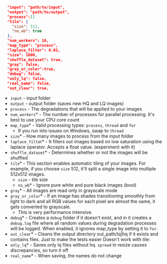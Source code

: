 ```json 
  "input": "path/to/input",
  "output": "path/to/output",
  "process":[]
  "tile": {
    "size": 512,
    "no_wb": true
  },
  "num_workers": 16,
  "map_type": "process",
  "laplace_filter": 0.02,
  "size": 1000,
  "shuffle_dataset": true,
  "gray": false,
  "gray_or_color":true,
  "debug": false,
  "only_lq": false,
  "real_name": false,
  "out_clear": true,
```

- `input` - input folder
- `output` - output folder (saves new HQ and LQ images)
- `process` - The degradations that will be applied to your images
- `num_workers`* - The number of processes for parallel processing. It's best to use your CPU core count
- `map_type`* - Valid processing types: `process`, `thread` and `for`
  - If you run into issues on Windows, swap to `thread`
- `size`* - How many images to process from the input folder 
- `laplace_filte`r* - It filters out images based on low saturation using the laplace operator. Accepts a float value. (experiment with it)
- `shuffle_dataset`* - Determines whether or not the images will be shuffled
- `tile`* - This section enables automatic tiling of your images. For example, if you choose `size` 512, it'll split a single image into multiple 512x512 images.  
  - `size` - tile size
  - `no_wb`* - Ignore pure white and pure black images (bool)
- `gray`* - All images are read only in grayscale mode
- `gray_or_color`* - If an image has shades transitioning smoothly from light to dark and all RGB values for each pixel are almost the same, it gets converted to grayscale.
  - This is very performance intensive.
- `debug`* - Creates a `debug` folder if it doesn't exist, and in it creates a `debug.log` file where all random values during degradation processes will be logged. When enabled, it ignores map_type by setting it to `for`.
- `out_clear`* - Cleans the output directory out_path/lq|hq if it exists and contains files. Just to make the tests easier
Doesn't work with tile:
- `only_lq`* - Saves only lq files without hq. `spread` in resize causes discrepancies, so turn it off
- `real_name`* - When saving, the names do not change

